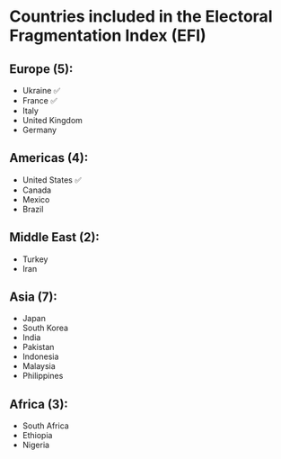 # Countries included in the Electoral Fragmentation Index (EFI)

## Europe (5):
* Ukraine ✅
* France ✅
* Italy
* United Kingdom
* Germany

## Americas (4):
* United States ✅
* Canada
* Mexico
* Brazil

## Middle East (2):
* Turkey
* Iran

## Asia (7):
* Japan
* South Korea
* India
* Pakistan
* Indonesia
* Malaysia
* Philippines

## Africa (3):
* South Africa
* Ethiopia
* Nigeria
